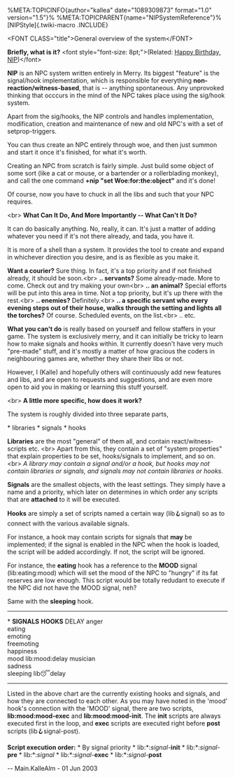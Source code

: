 %META:TOPICINFO{author=\"kallea\" date=\"1089309873\" format=\"1.0\"
version=\"1.5\"}% %META:TOPICPARENT{name=\"NIPSystemReference\"}%
[NIPStyle]{.twiki-macro .INCLUDE}

\<FONT CLASS=\"title\"\>General overview of the system\</FONT\>

**Briefly, what is it?** \<font style=\"font-size: 8pt;\"\>(Related:
[Happy Birthday, NIP](NIPHappyBirthdayNip))\</font\>

**NIP** is an NPC system written entirely in Merry. Its biggest
\"feature\" is the signal/hook implementation, which is responsible for
everything **non-reaction/witness-based**, that is \-- anything
spontaneous. Any unprovoked thinking that occcurs in the mind of the NPC
takes place using the sig/hook system.

Apart from the sig/hooks, the NIP controls and handles implementation,
modification, creation and maintenance of new and old NPC\'s with a set
of setprop-triggers.

You can thus create an NPC entirely through woe, and then just summon
and start it once it\'s finished, for what it\'s worth.

Creating an NPC from scratch is fairly simple. Just build some object of
some sort (like a cat or mouse, or a bartender or a rollerblading
monkey), and call the one command **+nip \"set Woe:for:the:object\"**
and it\'s done!

Of course, now you have to chuck in all the libs and such that your NPC
requires.

\<br\> **What Can It Do, And More Importantly \-- What Can\'t It Do?**

It can do basically anything. No, really, it can. It\'s just a matter of
adding whatever you need if it\'s not there already, and tada, you have
it.

It is more of a shell than a system. It provides the tool to create and
expand in whichever direction you desire, and is as flexible as you make
it.

**Want a courier?** Sure thing. In fact, it\'s a top priority and if not
finished already, it should be soon.\<br\> **.. servants?** Some
already-made. More to come. Check out and try making your own\<br\> **..
an animal?** Special efforts will be put into this area in time. Not a
top priority, but it\'s up there with the rest.\<br\> **.. enemies?**
Definitely.\<br\> **.. a specific servant who every evening steps out of
their house, walks through the setting and lights all the torches?** Of
course. Scheduled events, on the list.\<br\> .. etc.

**What you can\'t do** is really based on yourself and fellow staffers
in your game. The system is exclusively merry, and it can initially be
tricky to learn how to make signals and hooks within. It currently
doesn\'t have very much \"pre-made\" stuff, and it\'s mostly a matter of
how gracious the coders in neighbouring games are, whether they share
their libs or not.

However, I (Kalle) and hopefully others will continuously add new
features and libs, and are open to requests and suggestions, and are
even more open to aid you in making or learning this stuff yourself.

\<br\> **A little more specific, how does it work?**

The system is roughly divided into three separate parts,

\* libraries \* signals \* hooks

**Libraries** are the most \"general\" of them all, and contain
react/witness-scripts etc. \<br\> Apart from this, they contain a set of
\"system properties\" that explain properties to be set, hooks/signals
to implement, and so on.\<br\> *A library may contain a signal and/or a
hook, but hooks may not contain libraries or signals, and signals may
not contain libraries or hooks.*

**Signals** are the smallest objects, with the least settings. They
simply have a name and a priority, which later on determines in which
order any scripts that are **attached** to it will be executed.

**Hooks** are simply a set of scripts named a certain way
(lib:hook:signal) so as to connect with the various available signals.

For instance, a hook may contain scripts for signals that **may** be
implemented; if the signal is enabled in the NPC when the hook is
loaded, the script will be added accordingly. If not, the script will be
ignored.

For instance, the **eating** hook has a reference to the **MOOD** signal
(lib:eating:mood) which will set the mood of the NPC to \"hungry\" if
its fat reserves are low enough. This script would be totally redudant
to execute if the NPC did not have the MOOD signal, neh?

Same with the **sleeping** hook.

  ------------ --------------------
  \*           **SIGNALS**
  **HOOKS**    DELAY
  anger        
  eating       
  emoting      
  freemoting   
  happiness    
  mood         lib:mood:delay
  musician     
  sadness      
  sleeping     lib:sleeping:delay
  ------------ --------------------

Listed in the above chart are the currently existing hooks and signals,
and how they are connected to each other. As you may have noted in the
\'mood\' hook\'s connection with the \'MOOD\' signal, there are two
scripts, **lib:mood:mood-exec** and **lib:mood:mood-init**. The **init**
scripts are always executed first in the loop, and **exec** scripts are
executed right before **post** scripts (lib:hook:signal-post).

**Script execution order:** \* By signal priority \*
lib:\*:*signal*-**init** \* lib:\*:*signal*-**pre** \* lib:\*:*signal*
\* lib:\*:*signal*-**exec** \* lib:\*:*signal*-**post**

\-- Main.KalleAlm - 01 Jun 2003
